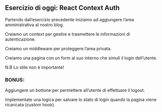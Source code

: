 ## Esercizio di oggi: React Context Auth

Partendo dall’esercizio precedente iniziamo ad aggiungere l’area amministrativa al nostro blog.

Creiamo un context per gestire e trasmettere le informazioni di autenticazione.

Creiamo un middleware per proteggere l’area privata.

Creiamo una pagina con un form al suo interno che simuli il login dell’utente.

N.B Lo stile non è importante!

### BONUS:

Aggiungere un bottone per permettere all’utente di effettuare il logout.

Implementate una logica per salvare lo stato di login quando la pagina viene ricaricata (custom hook).